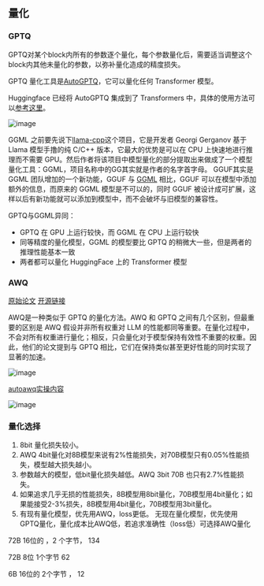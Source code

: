 ## 量化

### GPTQ

GPTQ对某个block内所有的参数逐个量化，每个参数量化后，需要适当调整这个block内其他未量化的参数，以弥补量化造成的精度损失。

GPTQ 量化工具是[AutoGPTQ](https://github.com/AutoGPTQ/AutoGPTQ)，它可以量化任何 Transformer 模型。

Huggingface 已经将 AutoGPTQ 集成到了 Transformers 中，具体的使用方法可以[参考这里](https://huggingface.co/blog/zh/gptq-integration)。

![image](https://github.com/user-attachments/assets/0476115b-f1ca-4b92-84fe-d0fa60affded)

GGML 之前要先说下[llama-cpp](https://github.com/ggerganov/llama.cpp)这个项目，它是开发者 Georgi Gerganov 基于 Llama 模型手撸的纯 C/C++ 版本，它最大的优势是可以在 CPU 上快速地进行推理而不需要 GPU。然后作者将该项目中模型量化的部分提取出来做成了一个模型量化工具：GGML，项目名称中的GG其实就是作者的名字首字母。
GGUF其实是 GGML 团队增加的一个新功能，GGUF 与 [GGML](https://github.com/ggerganov/ggml) 相比，GGUF 可以在模型中添加额外的信息，而原来的 GGML 模型是不可以的，同时 GGUF 被设计成可扩展，这样以后有新功能就可以添加到模型中，而不会破坏与旧模型的兼容性。

GPTQ与GGML异同：
* GPTQ 在 GPU 上运行较快，而 GGML 在 CPU 上运行较快
* 同等精度的量化模型，GGML 的模型要比 GPTQ 的稍微大一些，但是两者的推理性能基本一致
* 两者都可以量化 HuggingFace 上的 Transformer 模型

### AWQ

[原始论文](https://arxiv.org/abs/2306.00978) 
[开源链接](https://github.com/mit-han-lab/llm-awq)

AWQ是一种类似于 GPTQ 的量化方法。AWQ 和 GPTQ 之间有几个区别，但最重要的区别是 AWQ 假设并非所有权重对 LLM 的性能都同等重要。在量化过程中，不会对所有权重进行量化；相反，只会量化对于模型保持有效性不重要的权重。因此，他们的论文提到与 GPTQ 相比，它们在保持类似甚至更好性能的同时实现了显著的加速。

![image](https://github.com/user-attachments/assets/02d9af38-6414-47a2-a4da-29b20aad7ded)

[autoawq实操内容](https://github.com/casper-hansen/AutoAWQ)

![image](https://github.com/user-attachments/assets/7f0645cc-1653-48f8-bf7d-c9bbeb94951e)


### 量化选择  

1. 8bit 量化损失较小。 
2. AWQ 4bit量化对8B模型来说有2%性能损失，对70B模型只有0.05%性能损失，模型越大损失越小。
3. 参数越大的模型，低bit量化损失越低。AWQ 3bit 70B 也只有2.7%性能损失。 
4. 如果追求几乎无损的性能损失，8B模型用8bit量化，70B模型用4bit量化；如果能接受2-3%损失，8B模型用4bit量化，70B模型用3bit量化。 
5. 有现有量化模型，优先用AWQ，loss更低。
无现在量化模型，优先使用GPTQ量化，量化成本比AWQ低，若追求准确性（loss低）可选择AWQ量化




72B    16位的 ，2 个字节，  134 

72B    8位      1个字节    62
 
6B     16位的    2个字节 ，  12








